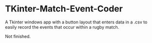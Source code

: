 # TKinter-Match-Event-Coder
A Tkinter windows app with a button layout that enters data in a .csv to easily record the events that occur within a rugby match. 

Not finished.
